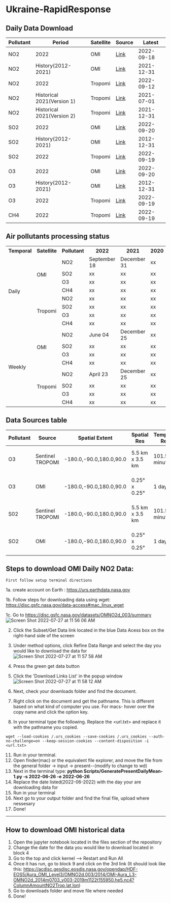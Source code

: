 # Ukraine-RapidResponse


## Daily Data Download

|Pollutant|Period| Satellite |Source | Latest |
|--------|-----|----|----- | ----------- |
| NO2 |2022 | OMI | [Link](https://disc.gsfc.nasa.gov/datasets/OMNO2d_003/summary) | 2022-09-18|
| NO2 |History(2012-2021)| OMI | [Link](https://disc.gsfc.nasa.gov/datasets/OMNO2d_003/summary) |2021-12-31|
| NO2 |2022 | Tropomi | [Link](https://disc.gsfc.nasa.gov/datasets/S5P_L2__NO2____HiR_2/summary?keywords=S5P_L2__NO2) |2022-09-12|
| NO2 |Historical 2021(Version 1)| Tropomi| [Link](https://disc.gsfc.nasa.gov/datasets/S5P_L2__NO2____HiR_1/summary?keywords=S5P_L2__NO2____HiR)|2021-07-01|
| NO2 | Historical 2021(Version 2)| Tropomi| [Link](https://disc.gsfc.nasa.gov/datasets/S5P_L2__NO2____HiR_2/summary?keywords=S5P_L2__NO2____HiR)|2021-12-31|  
| SO2 |2022 | OMI | [Link](https://disc.gsfc.nasa.gov/datasets/OMSO2G_003/summary?keywords=Sulphur%20Dioxide) |2022-09-20|
| SO2 | History(2012-2021) | OMI | [Link](https://disc.gsfc.nasa.gov/datasets/OMSO2G_003/summary?keywords=Sulphur%20Dioxide) | 2012-12-31 |  
| SO2 |2022| Tropomi | [Link](https://disc.gsfc.nasa.gov/datasets/S5P_L2__SO2____HiR_2/summary?keywords=SO2%20sentinel) |2022-09-19|
| O3 |2022| OMI|  [Link](https://disc.gsfc.nasa.gov/datasets/OMTO3G_003/summary?keywords=aura) | 2022-09-20|
| O3 | History(2012-2021) | OMI | [Link](https://disc.gsfc.nasa.gov/datasets/OMTO3G_003/summary?keywords=aura) | 2012-12-31 |  
| O3 |2022| Tropomi | [Link](https://disc.gsfc.nasa.gov/datasets/S5P_L2__O3_TOT_HiR_2/summary?keywords=S5P_L2__O3) |2022-09-19|
| CH4 |2022| Tropomi | [Link](https://disc.gsfc.nasa.gov/datasets/S5P_L2__CH4____HiR_2/summary?keywords=S5p%20ch4) |2022-09-19|

## Air pollutants processing status

<table>
  <tr>
    <th>Temporal</th>
    <th>Satellite</th>
    <th>Pollutant</th>
    <th>2022</th>
    <th>2021</th>
    <th>2020</th>
    <th>2019</th>
    <th>2018</th>
    <th>2017</th>
    <th>2016</th>
	  <th>2015</th>
	  <th>2014</th>
	  <th>2013</th>
	  <th>2012</th>
  </tr>
  <tr>
    <td rowspan="8">Daily</td>
     <td rowspan="4">OMI</td>
     <td>NO2</td>
     <td>September 18</td>
     <td>December 31</td>
     <td>xx</td>
     <td>xx</td>
     <td>xx</td>
	  <td></td>
  </tr>
  <tr>
  	<td>SO2</td>
    <td>xx</td>
    <td>xx</td>
    <td>xx</td>
    <td>xx</td>
    <td>xx</td>
  </tr>
    <tr>
  	<td>O3</td>
    <td>xx</td>
    <td>xx</td>
    <td>xx</td>
    <td>xx</td>
    <td>xx</td>
  </tr>
    <tr>
  	<td>CH4</td>
    <td>xx</td>
    <td>xx</td>
    <td>xx</td>
    <td>xx</td>
    <td>xx</td>
  </tr>
  <tr>
    <td rowspan="4">Tropomi</td>
    <td>NO2</td>
    <td>xx</td>
    <td>xx</td>
    <td>xx</td>
    <td>xx</td>
    <td>xx</td>
  </tr>
  <tr>
  <td>SO2</td>
    <td>xx</td>
    <td>xx</td>
    <td>xx</td>
    <td>xx</td>
    <td>xx</td>
  </tr>
    <tr>
  	<td>O3</td>
    <td>xx</td>
    <td>xx</td>
    <td>xx</td>
    <td>xx</td>
    <td>xx</td>
  </tr>
    <tr>
  	<td>CH4</td>
    <td>xx</td>
    <td>xx</td>
    <td>xx</td>
    <td>xx</td>
    <td>xx</td>
  </tr>
  
  <tr>
    <td rowspan="8">Weekly</td>
     <td rowspan="4">OMI</td>
     <td>NO2</td>
     <td>June 04</td>
     <td>December 25</td>
     <td>xx</td>
     <td>xx</td>
     <td>xx</td>
  </tr>
  <tr>
    <td>SO2</td>
    <td>xx</td>
    <td>xx</td>
    <td>xx</td>
    <td>xx</td>
    <td>xx</td>
  </tr>
    <tr>
  	<td>O3</td>
    <td>xx</td>
    <td>xx</td>
    <td>xx</td>
    <td>xx</td>
    <td>xx</td>
  </tr>
    <tr>
  	<td>CH4</td>
    <td>xx</td>
    <td>xx</td>
    <td>xx</td>
    <td>xx</td>
    <td>xx</td>
  </tr>
  <tr>
    <td rowspan="4">Tropomi</td>
    <td>NO2</td>
    <td>April 23</td>
    <td>December 25</td>
    <td>xx</td>
    <td>xx</td>
    <td>xx</td>
  </tr>
  <tr>
  	<td>SO2</td>
    <td>xx</td>
    <td>xx</td>
    <td>xx</td>
    <td>xx</td>
    <td>xx</td>
  </tr>
    <tr>
  	<td>O3</td>
    <td>xx</td>
    <td>xx</td>
    <td>xx</td>
    <td>xx</td>
    <td>xx</td>
  </tr>
    <tr>
    <td>CH4</td>
    <td>xx</td>
    <td>xx</td>
    <td>xx</td>
    <td>xx</td>
    <td>xx</td>
  </tr>
</table>

## Data Sources table
|Pollutant|Source|Spatial Extent|Spatial Res|Temporal Res|Temporal Extent|Short Name | Level | Link|
|--------|-----|----|----|-----|-----|-----|-----|----------- |
|O3|Sentinel TROPOMI|-180.0,-90.0,180.0,90.0|5.5 km x 3.5 km|101.5 minutes|2020-07-13 to 2022-08-07|S5P_L2__O3_TOT_HiR|L2|https://www.google.com/url?q=https://disc.gsfc.nasa.gov/datasets/S5P_L2__O3_TOT_HiR_2/summary?keywords%3DS5P_L2__O3&sa=D&source=editors&ust=1660156936974980&usg=AOvVaw041YZ-sLdoQ5-vjzRf062U|
|O3|OMI|-180.0,-90.0,180.0,90.0|0.25° x 0.25°|1 day|2004-10-01 to  2022-08-09|OMTO3G|L2|https://www.google.com/url?q=https://disc.gsfc.nasa.gov/datasets/OMTO3G_003/summary?keywords%3Daura&sa=D&source=editors&ust=1660156936983179&usg=AOvVaw1YyRv1zWv_l9QetRViXhN0|
|S02|Sentinel TROPOMI|-180.0,-90.0,180.0,90.0|5.5 km x 3.5 km|101.5 minutes|2020-07-13 to 2022-08-07|S5P_L2__SO2____HiR|L2|https://www.google.com/url?q=https://disc.gsfc.nasa.gov/datasets/S5P_L2__SO2____HiR_2/summary?keywords%3DSO2%2520sentinal&sa=D&source=editors&ust=1660156936978300&usg=AOvVaw0bx_6r_pUIZwVr5YLR84KB|
|SO2|OMI|-180.0,-90.0,180.0,90.0|0.25° x 0.25°|1 day|2004-10-01 to  2022-08-09|OMSO2G|L2|https://www.google.com/url?q=https://disc.gsfc.nasa.gov/datasets/OMSO2G_003/summary?keywords%3DSulphur%2520Dioxide&sa=D&source=editors&ust=1660156936980670&usg=AOvVaw08rjswE4UVcV8g6i3pGM6h|

## Steps to download OMI Daily NO2 Data:
    First follow setup terminal directions
    
1a. create account on Earth :
    https://urs.earthdata.nasa.gov
    
1b. Follow steps for downloading data using wget:
    https://disc.gsfc.nasa.gov/data-access#mac_linux_wget

1c. Go to https://disc.gsfc.nasa.gov/datasets/OMNO2d_003/summary
![Screen Shot 2022-07-27 at 11 56 06 AM](https://user-images.githubusercontent.com/47231057/181294364-b693f174-2d5a-47b0-a98e-691182c765f5.png)


2. Click the Subset/Get Data link located in the blue Data Acess box on the right-hand side of the screen


4. Under method options, click Refine Data Range and select the day you would like to download the data for
![Screen Shot 2022-07-27 at 11 57 58 AM](https://user-images.githubusercontent.com/47231057/181294513-45e0b717-0126-4d4f-806b-e3cfb5933b70.png)


6. Press the green get data button
7. Click the 'Download Links List' in the popup window
![Screen Shot 2022-07-27 at 11 58 12 AM](https://user-images.githubusercontent.com/47231057/181294473-ec0f4e3a-9596-4f93-b601-0165d453eee7.png)



8. Next, check your downloads folder and find the document.
9. Right click on the document and get the pathname. This is different based on what kind of computer you use. For macs- hover over the copy name and click the option key. 
10. In your terminal type the following. Replace the <url.txt> and replace it with the pathname you copied.

```wget --load-cookies /.urs_cookies --save-cookies /.urs_cookies --auth-no-challenge=on --keep-session-cookies --content-disposition -i <url.txt>```

11. Run in your terminal. 
12. Open finder(mac) or the equivalent file explorer, and move the file from the general folder -> input -> present--(modify to change to wd)
13. Next in the terminal type: **python Scripts/GeneratePresentDailyMean-1.py -s 2022-06-26 -e 2022-06-26**
14. Replace the date listed(2022-06-2022) with the day your are downloading data for
15. Run in your terminal
16. Next go to your output folder and find the final file, upload where nessesary
17. Done!

--------------------------------------


## How to download OMI historical data
1. Open the jupyter notebook located in the files section of the repository
2. Change the date for the data you would like to download located in block 4
3. Go to the top and click kernel --> Restart and Run All
4. Once it has run, go to block 9 and click on the 3rd link (It should look like this:  https://acdisc.gesdisc.eosdis.nasa.gov/opendap/HDF-EOS5/Aura_OMI_Level3/OMNO2d.003/2014/OMI-Aura_L3-OMNO2d_2014m0703_v003-2019m1122t155950.he5.nc4?ColumnAmountNO2Trop,lat,lon)
5. Go to downloads folder and move file where needed
6. Done!
